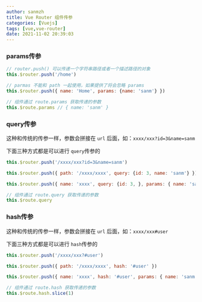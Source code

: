 ```yaml
---
author: sanmzh
title: Vue Router 组件传参
categories: [Vuejs]
tags: [vue,vue-router]
date: 2021-11-02 20:39:03
---
```


<Boxx changeTime="30000"/>

### params传参
```js
// router.push() 可以传递一个字符串路径或者一个描述路径的对象
this.$router.push('/home')

// parmas 不能和 path 一起使用，如果提供了将会忽略 params
this.$router.push({ name: 'Home', params: {name: 'sanm'} })

// 组件通过 route.params 获取传递的参数
this.$route.params // { name: 'sanm' }
```

### query传参
这种和传统的传参一样，参数会拼接在 `url` 后面，如：`xxxx/xxx?id=3&name=sanm`

下面三种方式都是可以进行 `query`传参的
```js
this.$router.push('/xxxx/xxx?id=3&name=sanm')

this.$router.push({ path: '/xxxx/xxxx', query: {id: 3, name: 'sanm'} })

this.$router.push({ name: 'xxxx', query: {id: 3, }, params: { name: 'sanm' }})

// 组件通过 route.query 获取传递的参数
this.$route.query
```

### hash传参
这种和传统的传参一样，参数会拼接在 `url` 后面，如：`xxxx/xxx#user`

下面三种方式都是可以进行 `hash`传参的
```js
this.$router.push('/xxxx/xxx?#user')

this.$router.push({ path: '/xxxx/xxxx', hash: '#user' })

this.$router.push({ name: 'xxxx', hash: '#user', params: { name: 'sanm' }})

// 组件通过 route.hash 获取传递的参数
this.$route.hash.slice(1)
```